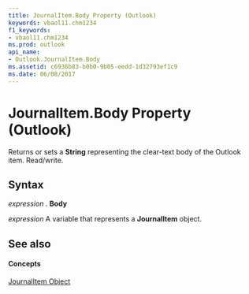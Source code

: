 ```yaml
---
title: JournalItem.Body Property (Outlook)
keywords: vbaol11.chm1234
f1_keywords:
- vbaol11.chm1234
ms.prod: outlook
api_name:
- Outlook.JournalItem.Body
ms.assetid: c6936b83-b0b0-9b05-eedd-1d32793ef1c9
ms.date: 06/08/2017
---
```



# JournalItem.Body Property (Outlook)

Returns or sets a  **String** representing the clear-text body of the Outlook item. Read/write.


## Syntax

 _expression_ . **Body**

 _expression_ A variable that represents a **JournalItem** object.


## See also


#### Concepts


[JournalItem Object](Outlook.JournalItem.md)

